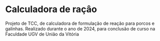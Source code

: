 # Calculadora de raçâo
 Projeto de TCC, de calculadora de formulação de reação para porcos e galinhas. Realizado durante o ano de 2024, para conclusão de curso na Faculdade UGV de União da Vitória
